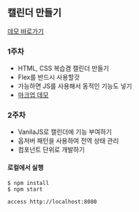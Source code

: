 ## 캘린더 만들기

[데모 바로가기](https://jaryapp.github.io/Calendar/)

### 1주차

- HTML, CSS 복습겸 캘린더 만들기
- Flex를 반드시 사용할것
- 가능하면 JS를 사용해서 동적인 기능도 넣기
- [마크업 데모](https://jaryapp.github.io/Calendar/markup)

### 2주차

- VanilaJS로 캘린더에 기능 부여하기
- 옵저버 패턴을 사용하여 전역 상태 관리
- 컴포넌트 단위로 개발하기

#### 로컬에서 실행

```sheel
$ npm install
$ npm start

access http://localhost:8080
```
